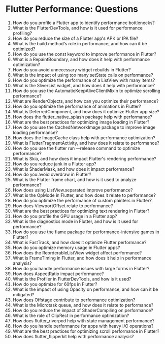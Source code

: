 # Flutter Performance: Questions

1. How do you profile a Flutter app to identify performance bottlenecks?
2. What is the FlutterDevTools, and how is it used for performance profiling?
3. How do you reduce the size of a Flutter app's APK or IPA file?
4. What is the build method's role in performance, and how can it be optimized?
5. How do you use the const keyword to improve performance in Flutter?
6. What is a RepaintBoundary, and how does it help with performance optimization?
7. How do you avoid unnecessary widget rebuilds in Flutter?
8. What is the impact of using too many setState calls on performance?
9. How do you optimize the performance of a ListView with many items?
10. What is the SliverList widget, and how does it help with performance?
11. How do you use the AutomaticKeepAliveClientMixin to optimize scrolling performance?
12. What are RenderObjects, and how can you optimize their performance?
13. How do you optimize the performance of animations in Flutter?
14. What is DeferredComponent, and how does it optimize Flutter app size?
15. How does the flutter_native_splash package help with performance?
16. What are the best practices for optimizing image loading in Flutter?
17. How do you use the CachedNetworkImage package to improve image loading performance?
18. How does the ImageCache class help with performance optimization?
19. What is FlutterFragmentActivity, and how does it relate to performance?
20. How do you use the flutter run --release command to optimize performance?
21. What is Skia, and how does it impact Flutter's rendering performance?
22. How do you reduce jank in a Flutter app?
23. What is ShaderMask, and how does it impact performance?
24. How do you avoid overdraw in Flutter?
25. What is the Flutter frame chart, and how is it used to analyze performance?
26. How does using ListView.separated improve performance?
27. What is the OpMode in Flutter, and how does it relate to performance?
28. How do you optimize the performance of custom painters in Flutter?
29. How does ViewportOffset relate to performance?
30. What are the best practices for optimizing text rendering in Flutter?
31. How do you profile the GPU usage in a Flutter app?
32. What is the diagnostics mode in Flutter, and how is it used for performance?
33. How do you use the flame package for performance-intensive games in Flutter?
34. What is FastTrack, and how does it optimize Flutter performance?
35. How do you optimize memory usage in Flutter apps?
36. How does the ReorderableListView widget affect performance?
37. What is FrameTiming in Flutter, and how does it help in performance analysis?
38. How do you handle performance issues with large forms in Flutter?
39. How does AspectRatio impact performance?
40. What is the Profiler in FlutterDevTools, and how is it used?
41. How do you optimize for 60fps in Flutter?
42. What is the impact of using Opacity on performance, and how can it be mitigated?
43. How does Offstage contribute to performance optimization?
44. What is the Microtask queue, and how does it relate to performance?
45. How do you reduce the impact of ShaderCompiling on performance?
46. What is the role of ClipRect in performance optimization?
47. How does flutter_riverpod help with state management performance?
48. How do you handle performance for apps with heavy I/O operations?
49. What are the best practices for optimizing scroll performance in Flutter?
50. How does flutter_flipperkit help with performance analysis?
